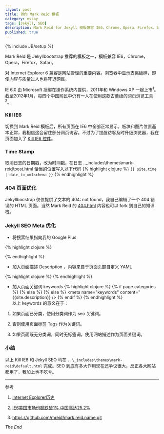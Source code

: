 ```yaml
---
layout: post
title: 转向 Mark Reid 模板
category: essay
tags: [Jekyll, SEO]
description: Mark Reid for Jekyll 模板兼容 IE6，Chrome，Opera，Firefox，Safari
published: true
---
```

{% include JB/setup %}

Mark Reid 是 Jekyllbootstrap 推荐的模板之一，模板兼容 IE6，Chrome，Opera，Firefox，Safari。

对 Internet Explorer 6 兼容是网站管理的重要内容。浏览器中显示支离破碎，即使内容与质量过人也将吓退网民。

IE 6.0 由 Microsoft 捆绑在操作系统内提供，2011年和 Windows XP 一起上市<sup>1</sup>。截至2012年1月，每四个中国网民中仍有一人在使用这款古董级的网页浏览工具<sup>2</sup>。

### Kill IE6

切换到 Mark Reid 模板后，所有页面在 IE6 中全部正常显示，板块和图片位置基本正常，我相信这会留住部分网页访客。不过为了提醒访客及时升级浏览器，我在页面加入了 [Kill IE6 控件](http://www.neoease.com/ie6-must-die/)。

### Time Stamp

取消日志的日期戳，改为时间戳，在日志 ..\_includes\themes\mark-reid\post.html 恰当的位置写入以下代码
{% highlight clojure %}
	`{{ site.time | date_to_xmlschema }}`
{% endhighlight %}

### 404 页面优化

Jekyllboostrap 仅仅提供了文本的 404: not found，我自己编辑了一个 404 错误的 HTML 页面。当然 Mark Reid 的 [404.html](https://github.com/mreid/mark.reid.name) 内容也可以 fork 到自己的知识栈。

### Jekyll SEO Meta 优化

* 将搜索结果指向我的 Google Plus
	
{% highlight clojure %}
 <link rel="author" href="https://plus.google.com/u/0/111730946330475204627" />
{% endhighlight %}

* 加入页面描述 Description ，内容来自于页面头部自定义 YAML 

{% highlight clojure %}
<meta name="description" content="{{page.description}}" />
{% endhighlight %}
	
* 加入页面关键词 keywords
{% highlight clojure %}
	 {% if page.categories %}
	 <meta name="keywords" content="{{ page.categories }}" />
	 {% else %}
	 <meta name="keywords" content="{{ page.tags }}" />
	 {% else %}	
	 <meta name="keywords" content="{{site.description}} />
     {% endif %}</pre>
{% endhighlight %}	
以上 keywords 的意义在于：

1. 如果页面已分类，使用分类词作为 seo 关键词。

1. 否则使用页面标签 Tags 作为关键词。

1. 如果页面既无分类词，同时无标签词，使用网站描述作为页面关键词。

### 小结

以上 Kill IE6 和 Jekyll SEO 均在 `..\_includes\themes\mark-reid\default.html` 完成。SEO 到底有多大作用现在还争议很大，反正各大网站都用了，我加上也不吃亏。

------

参考

1. [Internet Explorer历史](http://en.wikipedia.org/wiki/History_of_Internet_Explorer)

2. [IE6美国市场份额跌破1% 中国高达25.2%](http://tech.163.com/digi/12/0105/07/7N060FEJ00161MAH.html)

3. https://github.com/mreid/mark.reid.name.git

*The End*